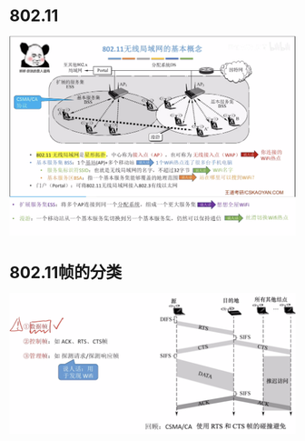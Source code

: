 

# 802.11
![输入图片说明](/imgs/2025-08-02/Na0LyCur7vefQxaV.png)
![输入图片说明](/imgs/2025-08-02/YJhJ3oIXTFoMCHs9.png)
# 802.11帧的分类
![输入图片说明](/imgs/2025-08-02/hyaFkBlrS21DSJ4A.png)

<!--stackedit_data:
eyJoaXN0b3J5IjpbLTM4NjI4MTA1NF19
-->